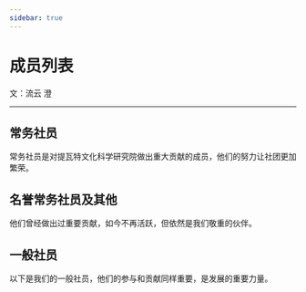 ```yaml
---
sidebar: true
---
```


# 成员列表
文：流云 澄 

---

<script setup>
import { VPTeamMembers } from 'vitepress/theme'
import GeneralMembersList from '../.vitepress/theme/components/GeneralMembersList.vue'

const members = [
  {
    avatar: 'https://q.qlogo.cn/g?b=qq&nk=1165355565&s=100',
    name: '暮至长虹',
    title: '社长',
    desc: '2024年7月加入原提教社，进入编辑部，后担任常务社员；在此期间曾参加常务理事会多项重要工作，作出一定贡献。同年7月末担任第二任社长，统领全社。担任社长以来，先后领导全社、全院开展多项重要工作，领导召开提瓦特文化科学研究院常务理事会第一次全体会议，组织完成"组院改革"，为后续全院发展奠定重要基础，为全院作出重要贡献。',
    links: [
      { icon: 'github', link: 'https://github.com/username' },
      { icon: 'twitter', link: 'https://twitter.com/username' }
    ]
  },
  {
    avatar: 'https://q.qlogo.cn/g?b=qq&nk=3427651720&s=100',
    name: 'WhoTao',
    title: '副/代理院长，运营宣传部部长',
    desc: '2024年7月加入原提教社，后担任副社长。提瓦特文化科学研究院运营宣传部部长，主要负责管理技术部门，为全院提供基本技术支持。现担任副院长、代理院长，并掌管全院的财务工作。舍己为业、廉洁奉公，是全院事业的大功臣，极为重要的领导者。'
  },
  {
    avatar: 'https://q.qlogo.cn/g?b=qq&nk=2493784767&s=100',
    name: '流云 澄',
    title: '常务理事，运营宣传部成员',
    desc: '2024年7月加入原提教社。在2024年7月14日"两组改革"中被任命为《原学》编写组组长、常务社员。现任部门理事、运营宣传部副部长、《原学》编写组组长，负责新网站的运维，为全提研院作出重要贡献。'
  },
  {
    avatar: 'https://q.qlogo.cn/g?b=qq&nk=3208595591&s=100',
    name: '極光ᰔ',
    title: '常务理事，名誉社长',
    desc: '2024年7月加入原提教社，后担任常务社员。原提瓦特文化科学研究院历史研究院院长，曾主导全院重要项目《提瓦特编年史》的编辑工作。舍己为业、孜孜不倦，是全院的优秀编辑，全院威望极高的领导者，全院事业的大功臣。'
  }
]

const honoraryMembers = [
  {
    avatar: 'https://q.qlogo.cn/g?b=qq&nk=1424876464&s=100',
    name: 'phil616',
    title: '原提教社技术部部长',
    desc: '为我社的技术工作做出了重大贡献，是前网站ICP备案的第一责任人，同时无偿搭建官方网站，积极听取社员建议，是我社的重要人才、重大功臣。由于其考研工作与自我的情愿，决定离开原提教社，不再负责技术方面的工作。'
  },
  {
    avatar: 'https://q.qlogo.cn/g?b=qq&nk=209608405&s=100',
    name: '两袖清风',
    title: '原社长',
    desc: '提瓦特教育出版社原社长、创始人，第一届常务理事会的领导核心。因学业等原因，自我选择离开原提教社。'
  }
]
</script>

## 常务社员

常务社员是对提瓦特文化科学研究院做出重大贡献的成员，他们的努力让社团更加繁荣。

<VPTeamMembers size="small" :members="members" />

## 名誉常务社员及其他

他们曾经做出过重要贡献，如今不再活跃，但依然是我们敬重的伙伴。

<VPTeamMembers size="small" :members="honoraryMembers" />

## 一般社员

以下是我们的一般社员，他们的参与和贡献同样重要，是发展的重要力量。

<GeneralMembersList />

<style scoped>
@media (max-width: 640px) {
  .vp-doc h2 {
    font-size: 1.5rem;
  }
  
  .VPTeamMembers {
    --vp-members-image-size: 60px;
  }
  
  .VPTeamMembersItem {
    padding: 0.5rem;
  }
  
  .VPTeamMembersItem .profile .name {
    font-size: 1rem;
  }
  
  .VPTeamMembersItem .profile .title {
    font-size: 0.8rem;
  }
  
  .VPTeamMembersItem .profile .desc {
    font-size: 0.8rem;
  }
}
</style>